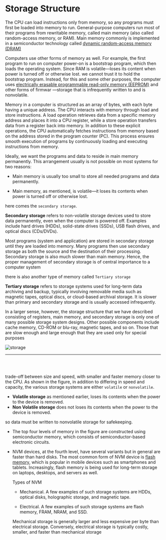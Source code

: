 # Storage Structure

The CPU can load instructions only from memory, so any programs must
first be loaded into memory to run. General-purpose computers run most
of their programs from rewritable memory, called main memory (also called
random-access memory, or RAM). Main memory commonly is implemented in
a semiconductor technology called [dynamic random-access memory (DRAM)](./DRAM.md)

Computers use other forms of memory as well. For example, the first program to run on computer power-on is a bootstrap program, which then loads the operating system. Since RAM is volatile—loses its content when power
is turned off or otherwise lost. we cannot trust it to hold the bootstrap program. Instead, for this and some other purposes, the computer uses [electrically erasable programmable read-only memory (EEPROM)](./EEPROM.md) and other forms of
firmwar —storage that is infrequently written to and is nonvolatile.

Memory in a computer is structured as an array of bytes, with each byte having a unique address. The CPU interacts with memory through load and store instructions. A load operation retrieves data from a specific memory address and places it into a CPU register, while a store operation transfers data from a register back into memory. In addition to these explicit operations, the CPU automatically fetches instructions from memory based on the address stored in the program counter (PC). This process ensures smooth execution of programs by continuously loading and executing instructions from memory.

Ideally, we want the programs and data to reside in main memory permanently. This arrangement usually is not possible on most systems for two reasons:

- Main memory is usually too small to store all needed programs and data
  permanently.

- Main memory, as mentioned, is volatile—it loses its contents when power
  is turned off or otherwise lost.

here comes the `secondary storage`.

**Secondary storage** refers to non-volatile storage devices used to store data permanently, even when the computer is powered off. Examples include hard drives (HDDs), solid-state drives (SSDs), USB flash drives, and optical discs (CDs/DVDs).

Most programs (system and application) are stored in
secondary storage until they are loaded into memory. Many programs then use
secondary storage as both the source and the destination of their processing.
Secondary storage is also much slower than main memory. Hence, the proper
management of secondary storage is of central importance to a computer system

there is also another type of memory called `Tertiary storage`

**Tertiary storage** refers to storage systems used for long-term data archiving and backup, typically involving removable media such as magnetic tapes, optical discs, or cloud-based archival storage. It is slower than primary and secondary storage and is usually accessed infrequently.

In a larger sense, however, the storage structure that we have described
consisting of registers, main memory, and secondary storage is only one
of many possible storage system designs. Other possible components include
cache memory, CD-ROM or blu-ray, magnetic tapes, and so on. Those that are
slow enough and large enough that they are used only for special purposes

![storage](https://o.quizlet.com/np0-vaD4wYT1K-k.2mPNMg.png)

---

<br>
<br>

trade-off between size and speed, with smaller and faster memory closer to the
CPU. As shown in the figure, in addition to differing in speed and capacity, the
various storage systems are either `volatile` or `nonvolatile`.

- **Volatile storage** as mentioned earlier, loses its contents when the power to the device is removed.
- **Non Volatile storage** does not loses its contents when the power to the device is removed.

so data must be written to nonvolatile storage for safekeeping.

- The top four levels of memory in the figure are constructed using semiconductor memory, which consists of semiconductor-based electronic circuits.

- NVM devices, at the fourth level, have several variants but in general are faster
  than hard disks. The most common form of NVM device is [flash memory](./flashmemory.md), which
  is popular in mobile devices such as smartphones and tablets. Increasingly,
  flash memory is being used for long-term storage on laptops, desktops, and
  servers as well.

  Types of NVM

  - Mechanical. A few examples of such storage systems are HDDs, optical
    disks, holographic storage, and magnetic tape.

  - Electrical. A few examples of such storage systems are flash memory,
    FRAM, NRAM, and SSD.

  Mechanical storage is generally larger and less expensive per byte than
  electrical storage. Conversely, electrical storage is typically costly, smaller,
  and faster than mechanical storage
